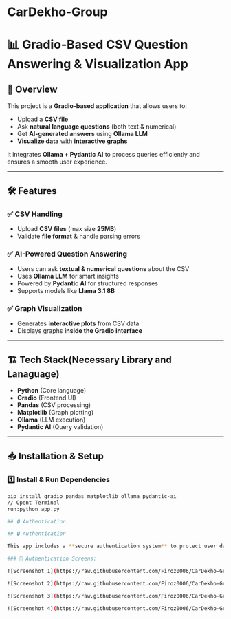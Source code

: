 # CarDekho-Group

# 📊 Gradio-Based CSV Question Answering & Visualization App  

## 🚀 Overview  
This project is a **Gradio-based application** that allows users to:  
- Upload a **CSV file**  
- Ask **natural language questions** (both text & numerical)  
- Get **AI-generated answers** using **Ollama LLM**  
- **Visualize data** with **interactive graphs**  

It integrates **Ollama + Pydantic AI** to process queries efficiently and ensures a smooth user experience.  

---

## 🛠️ Features  
### ✅ **CSV Handling**  
- Upload **CSV files** (max size **25MB**)  
- Validate **file format** & handle parsing errors  

### ✅ **AI-Powered Question Answering**  
- Users can ask **textual & numerical questions** about the CSV  
- Uses **Ollama LLM** for smart insights  
- Powered by **Pydantic AI** for structured responses  
- Supports models like **Llama 3.1 8B**  

### ✅ **Graph Visualization**  
- Generates **interactive plots** from CSV data  
- Displays graphs **inside the Gradio interface**  

---

## 🏗️ Tech Stack(Necessary Library and Lanaguage) 
- **Python** (Core language)  
- **Gradio** (Frontend UI)  
- **Pandas** (CSV processing)  
- **Matplotlib** (Graph plotting)  
- **Ollama** (LLM execution)  
- **Pydantic AI** (Query validation)  

---

## 📥 Installation & Setup  
### **1️⃣ Install & Run Dependencies**  
```bash
pip install gradio pandas matplotlib ollama pydantic-ai
// Opent Terminal 
run:python app.py

## 🔒 Authentication

## 🔒 Authentication

This app includes a **secure authentication system** to protect user data.

### 🔹 Authentication Screens:

![Screenshot 1](https://raw.githubusercontent.com/Firoz0006/CarDekho-Group/main/csv_question_app/Screenshort/Screenshot%202025-03-13%20204605.png)

![Screenshot 2](https://raw.githubusercontent.com/Firoz0006/CarDekho-Group/main/csv_question_app/Screenshort/Screenshot%202025-03-13%20210018.png)

![Screenshot 3](https://raw.githubusercontent.com/Firoz0006/CarDekho-Group/main/csv_question_app/Screenshort/Screenshot%202025-03-13%20210133.png)

![Screenshot 4](https://raw.githubusercontent.com/Firoz0006/CarDekho-Group/main/csv_question_app/Screenshort/Screenshot%202025-03-13%20210313.png)


